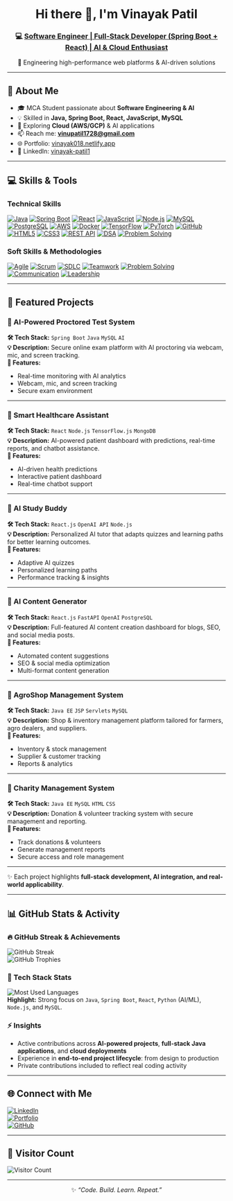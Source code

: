 # <h1 align="center">Hi there 👋, I'm Vinayak Patil</h1>
<h3 align="center">
💻 <a href="https://vinayak018.netlify.app/">Software Engineer | Full-Stack Developer (Spring Boot + React) | AI & Cloud Enthusiast</a>
</h3>
<p align="center">
🚀 Engineering high-performance web platforms & AI-driven solutions
</p>

---

## 🚀 About Me  
- 🎓 MCA Student passionate about **Software Engineering & AI**  
- 💡 Skilled in **Java, Spring Boot, React, JavaScript, MySQL**  
- 🌱 Exploring **Cloud (AWS/GCP)** & AI applications  
- 📫 Reach me: **vinupatil1728@gmail.com**  
- 🌐 Portfolio: [vinayak018.netlify.app](https://vinayak018.netlify.app/)  
- 🔗 LinkedIn: [vinayak-patil1](https://www.linkedin.com/in/vinayak-patil1)

---

## 💻 Skills & Tools  

### **Technical Skills**
[![Java](https://img.shields.io/badge/Java-ED8B00?style=for-the-badge&logo=openjdk&logoColor=white)](https://github.com/vinayakpatil99)
[![Spring Boot](https://img.shields.io/badge/SpringBoot-6DB33F?style=for-the-badge&logo=spring&logoColor=white)](https://github.com/vinayakpatil99)
[![React](https://img.shields.io/badge/React-20232A?style=for-the-badge&logo=react&logoColor=61DAFB)](https://github.com/vinayakpatil99)
[![JavaScript](https://img.shields.io/badge/JavaScript-F7DF1E?style=for-the-badge&logo=javascript&logoColor=black)](https://github.com/vinayakpatil99)
[![Node.js](https://img.shields.io/badge/Node.js-339933?style=for-the-badge&logo=node.js&logoColor=white)](https://github.com/vinayakpatil99)
[![MySQL](https://img.shields.io/badge/MySQL-4479A1?style=for-the-badge&logo=mysql&logoColor=white)](https://github.com/vinayakpatil99)
[![PostgreSQL](https://img.shields.io/badge/PostgreSQL-336791?style=for-the-badge&logo=postgresql&logoColor=white)](https://github.com/vinayakpatil99)
[![AWS](https://img.shields.io/badge/AWS-232F3E?style=for-the-badge&logo=amazonaws&logoColor=white)](https://github.com/vinayakpatil99)
[![Docker](https://img.shields.io/badge/Docker-2496ED?style=for-the-badge&logo=docker&logoColor=white)](https://github.com/vinayakpatil99)
[![TensorFlow](https://img.shields.io/badge/TensorFlow-FF6F00?style=for-the-badge&logo=tensorflow&logoColor=white)](https://github.com/vinayakpatil99)
[![PyTorch](https://img.shields.io/badge/PyTorch-EE4C2C?style=for-the-badge&logo=PyTorch&logoColor=white)](https://github.com/vinayakpatil99)
[![GitHub](https://img.shields.io/badge/GitHub-100000?style=for-the-badge&logo=github&logoColor=white)](https://github.com/vinayakpatil99)
[![HTML5](https://img.shields.io/badge/HTML5-E34F26?style=for-the-badge&logo=html5&logoColor=white)](https://github.com/vinayakpatil99)
[![CSS3](https://img.shields.io/badge/CSS3-1572B6?style=for-the-badge&logo=css3&logoColor=white)](https://github.com/vinayakpatil99)
[![REST API](https://img.shields.io/badge/REST_API-FF6C37?style=for-the-badge&logo=postman&logoColor=white)](https://github.com/vinayakpatil99)
[![DSA](https://img.shields.io/badge/DSA-4CAF50?style=for-the-badge&logo=algorithm&logoColor=white)](https://leetcode.com/vinayakpatil99/)
[![Problem Solving](https://img.shields.io/badge/Problem_Solving-4CAF50?style=for-the-badge&logo=leetcode&logoColor=white)](https://leetcode.com/vinayakpatil99/)

### **Soft Skills & Methodologies**
[![Agile](https://img.shields.io/badge/Agile-0052CC?style=for-the-badge&logo=agile&logoColor=white)](https://github.com/vinayakpatil99)
[![Scrum](https://img.shields.io/badge/Scrum-5B5B5B?style=for-the-badge&logo=scrum&logoColor=white)](https://github.com/vinayakpatil99)
[![SDLC](https://img.shields.io/badge/SDLC-0A0A0A?style=for-the-badge&logo=visual-studio-code&logoColor=white)](https://github.com/vinayakpatil99)
[![Teamwork](https://img.shields.io/badge/Teamwork-FF9800?style=for-the-badge&logo=slack&logoColor=white)](https://github.com/vinayakpatil99)
[![Problem Solving](https://img.shields.io/badge/Problem_Solving-4CAF50?style=for-the-badge&logo=leetcode&logoColor=white)](https://leetcode.com/vinayakpatil99/)
[![Communication](https://img.shields.io/badge/Communication-2196F3?style=for-the-badge&logo=discord&logoColor=white)](https://github.com/vinayakpatil99)
[![Leadership](https://img.shields.io/badge/Leadership-F44336?style=for-the-badge&logo=github&logoColor=white)](https://github.com/vinayakpatil99)

---

## 📂 Featured Projects  

### 🔹 AI-Powered Proctored Test System  
**🛠 Tech Stack:** `Spring Boot` `Java` `MySQL` `AI`  
**💡 Description:** Secure online exam platform with AI proctoring via webcam, mic, and screen tracking.  
**🎨 Features:**  
- Real-time monitoring with AI analytics  
- Webcam, mic, and screen tracking  
- Secure exam environment  

---

### 🔹 Smart Healthcare Assistant  
**🛠 Tech Stack:** `React` `Node.js` `TensorFlow.js` `MongoDB`  
**💡 Description:** AI-powered patient dashboard with predictions, real-time reports, and chatbot assistance.  
**🎨 Features:**  
- AI-driven health predictions  
- Interactive patient dashboard  
- Real-time chatbot support  

---

### 🔹 AI Study Buddy  
**🛠 Tech Stack:** `React.js` `OpenAI API` `Node.js`  
**💡 Description:** Personalized AI tutor that adapts quizzes and learning paths for better learning outcomes.  
**🎨 Features:**  
- Adaptive AI quizzes  
- Personalized learning paths  
- Performance tracking & insights  

---

### 🔹 AI Content Generator  
**🛠 Tech Stack:** `React.js` `FastAPI` `OpenAI` `PostgreSQL`  
**💡 Description:** Full-featured AI content creation dashboard for blogs, SEO, and social media posts.  
**🎨 Features:**  
- Automated content suggestions  
- SEO & social media optimization  
- Multi-format content generation  

---

### 🔹 AgroShop Management System  
**🛠 Tech Stack:** `Java EE` `JSP` `Servlets` `MySQL`  
**💡 Description:** Shop & inventory management platform tailored for farmers, agro dealers, and suppliers.  
**🎨 Features:**  
- Inventory & stock management  
- Supplier & customer tracking  
- Reports & analytics  

---

### 🔹 Charity Management System  
**🛠 Tech Stack:** `Java EE` `MySQL` `HTML` `CSS`  
**💡 Description:** Donation & volunteer tracking system with secure management and reporting.  
**🎨 Features:**  
- Track donations & volunteers  
- Generate management reports  
- Secure access and role management  

---

✨ Each project highlights **full-stack development, AI integration, and real-world applicability**.

---
## 📊 GitHub Stats & Activity  

### 🔥 GitHub Streak & Achievements  
![GitHub Streak](https://github-readme-streak-stats.herokuapp.com/?user=vinayakpatil99&theme=tokyonight)  
![GitHub Trophies](https://github-profile-trophy.vercel.app/?username=vinayakpatil99&theme=tokyonight&column=7)  

### 🧰 Tech Stack Stats  
![Most Used Languages](https://github-readme-stats.vercel.app/api/top-langs/?username=vinayakpatil99&langs_count=10&theme=tokyonight&layout=compact)  
**Highlight:** Strong focus on `Java`, `Spring Boot`, `React`, `Python` (AI/ML), `Node.js`, and `MySQL`.  

### ⚡️ Insights  
- Active contributions across **AI-powered projects**, **full-stack Java applications**, and **cloud deployments**  
- Experience in **end-to-end project lifecycle**: from design to production  
- Private contributions included to reflect real coding activity  

---

## 🌐 Connect with Me  

[![LinkedIn](https://img.shields.io/badge/LinkedIn-blue?style=for-the-badge&logo=linkedin)](https://www.linkedin.com/in/vinayak-patil1)  
[![Portfolio](https://img.shields.io/badge/Portfolio-FF5722?style=for-the-badge&logo=web)](https://vinayak018.netlify.app/)  
[![GitHub](https://img.shields.io/badge/GitHub-black?style=for-the-badge&logo=github)](https://github.com/vinayakpatil99)

---

## 👀 Visitor Count  

![Visitor Count](https://profile-counter.glitch.me/vinayakpatil99/count.svg)

---

<p align="center">
✨ <i>“Code. Build. Learn. Repeat.”</i>
</p>
